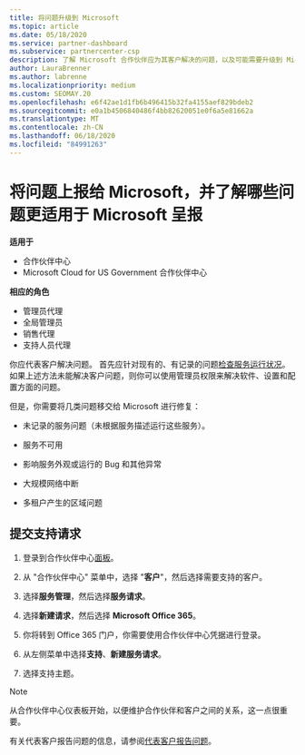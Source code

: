 ```yaml
---
title: 将问题升级到 Microsoft
ms.topic: article
ms.date: 05/18/2020
ms.service: partner-dashboard
ms.subservice: partnercenter-csp
description: 了解 Microsoft 合作伙伴应为其客户解决的问题，以及可能需要升级到 Microsoft 的问题。
author: LauraBrenner
ms.author: labrenne
ms.localizationpriority: medium
ms.custom: SEOMAY.20
ms.openlocfilehash: e6f42ae1d1fb6b496415b32fa4155aef829bdeb2
ms.sourcegitcommit: e0a1b4506840486f4bb82620051e0f6a5e81662a
ms.translationtype: MT
ms.contentlocale: zh-CN
ms.lasthandoff: 06/18/2020
ms.locfileid: "84991263"
---
```

# <a name="escalate-problems-to-microsoft-and-learn-which-issues-are-more-suited-to-microsoft-escalation"></a>将问题上报给 Microsoft，并了解哪些问题更适用于 Microsoft 呈报  

**适用于**

- 合作伙伴中心
- Microsoft Cloud for US Government 合作伙伴中心

**相应的角色**

- 管理员代理
- 全局管理员
- 销售代理
- 支持人员代理

你应代表客户解决问题。 首先应针对现有的、有记录的问题[检查服务运行状况](check-service-health.md)。 如果上述方法未能解决客户问题，则你可以使用管理员权限来解决软件、设置和配置方面的问题。

但是，你需要将几类问题移交给 Microsoft 进行修复：

- 未记录的服务问题（未根据服务描述运行这些服务）。

- 服务不可用

- 影响服务外观或运行的 Bug 和其他异常

- 大规模网络中断

- 多租户产生的区域问题

## <a name="submit-a-support-request"></a>提交支持请求

1. 登录到合作伙伴中心[面板](https://partner.microsoft.com/dashboard)。

2. 从 "合作伙伴中心" 菜单中，选择 "**客户**"，然后选择需要支持的客户。

3. 选择**服务管理**，然后选择**服务请求**。

4. 选择**新建请求**，然后选择 **Microsoft Office 365**。

5. 你将转到 Office 365 门户，你需要使用合作伙伴中心凭据进行登录。

6. 从左侧菜单中选择**支持**、**新建服务请求**。

7. 选择支持主题。

>[!NOTE]
>从合作伙伴中心仪表板开始，以便维护合作伙伴和客户之间的关系，这一点很重要。 


有关代表客户报告问题的信息，请参阅[代表客户报告问题](report-problems-on-behalf-of-a-customer.md)。

 

 



